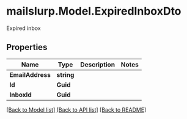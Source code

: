 # mailslurp.Model.ExpiredInboxDto
Expired inbox
## Properties

Name | Type | Description | Notes
------------ | ------------- | ------------- | -------------
**EmailAddress** | **string** |  | 
**Id** | **Guid** |  | 
**InboxId** | **Guid** |  | 

[[Back to Model list]](../README.md#documentation-for-models) [[Back to API list]](../README.md#documentation-for-api-endpoints) [[Back to README]](../README.md)

